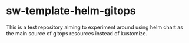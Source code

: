 # sw-template-helm-gitops

This is a test repository aiming to experiment around using helm chart as the main source of gitops resources instead of kustomize.
